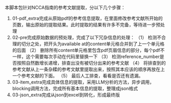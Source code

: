 本脚本包针对NCCA指南的参考文献提取，分以下几个步骤：
1. 01-pdf_extra完成从原始pdf的参考信息提取，在里面修改参考文献所开始的页数，输出原始的提取结果。此时提取的结果有许多不完备，等待进一步预处理
2. 02-pre完成原始数据的预处理，完成了以下冗杂信息的处理：
    （1） 检测不合理的切分之处，把开头为available at的content单元格合并到了上一个单元格的后面
    （2） 删除所有content单元格里包含pdf页眉信息的部分，每个pdf不一样，这个需要每次手动在代码里替换一下
    （3） 检测reference_number是否按照自然数增长递增，排查出没有被切分出来的参考文献
    （4） 将排查到的参考文献从上一条杂糅的参考文献里提取出来，按照其本应该的顺序再放在上一个参考文献的下面。
    （5） 最后人工排查，看看是否还有遗漏。
3. 03-item_extra完成具体信息的提取，采用LLM分析的方法，异步调用，blocking调用方法，完成所有基本信息的提取，整理成json格式
4. 03-json_extra完成从json到excel到转化，形成最终版